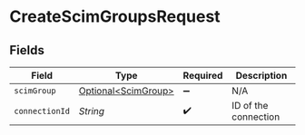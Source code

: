 # CreateScimGroupsRequest


## Fields

| Field                                                    | Type                                                     | Required                                                 | Description                                              |
| -------------------------------------------------------- | -------------------------------------------------------- | -------------------------------------------------------- | -------------------------------------------------------- |
| `scimGroup`                                              | [Optional\<ScimGroup>](../../models/shared/ScimGroup.md) | :heavy_minus_sign:                                       | N/A                                                      |
| `connectionId`                                           | *String*                                                 | :heavy_check_mark:                                       | ID of the connection                                     |